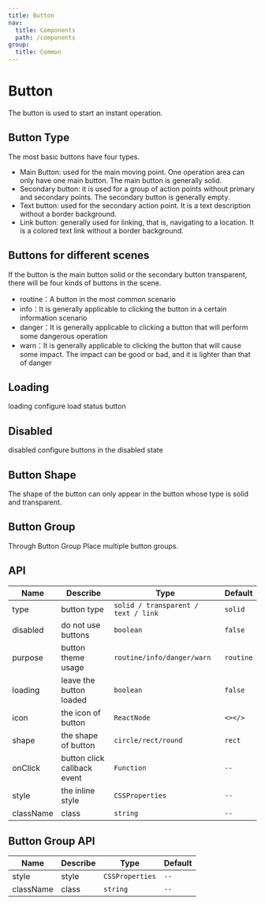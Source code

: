 ```yaml
---
title: Button
nav:
  title: Components
  path: /components
group:
  title: Common
---
```


# Button

The button is used to start an instant operation.

## Button Type
The most basic buttons have four types.
* Main Button: used for the main moving point. One operation area can only have one main button. The main button is generally solid.
* Secondary button: it is used for a group of action points without primary and secondary points. The secondary button is generally empty.
* Text button: used for the secondary action point. It is a text description without a border background.
* Link button: generally used for linking, that is, navigating to a location. It is a colored text link without a border background.
  <code src="./demo/type.tsx"></code>

## Buttons for different scenes
If the button is the main button solid or the secondary button transparent, there will be four kinds of buttons in the scene.
* routine：A button in the most common scenario
* info：It is generally applicable to clicking the button in a certain information scenario
* danger：It is generally applicable to clicking a button that will perform some dangerous operation
* warn：It is generally applicable to clicking the button that will cause some impact. The impact can be good or bad, and it is lighter than that of danger
  <code src="./demo/purpose.tsx"></code>

## Loading

loading configure load status button

<code src="./demo/loading.tsx"></code>

## Disabled

disabled configure buttons in the disabled state

<code src="./demo/disabled.tsx"></code>

## Button Shape

The shape of the button can only appear in the button whose type is solid and transparent.

<code src="./demo/shape.tsx"></code>

## Button Group

Through Button Group Place multiple button groups.

<code src="./demo/group.tsx"></code>

## API

| Name        | Describe      | Type                                       | Default   |
| ----------- | ---------------- | ------------------------------------------ | --------- |
| type        | button type         | `solid / transparent / text / link`         | `solid` |
| disabled    | do not use buttons        | `boolean`                                  | `false`   |
| purpose      | button theme usage   | `routine/info/danger/warn`                   | `routine`   |
| loading     | leave the button loaded         | `boolean`                                  | `false`   |
| icon        | the icon of button         | `ReactNode`                                | `<></>`   |
| shape        | the shape of button         | `circle/rect/round`                                | `rect`   |
| onClick | button click callback event | `Function`                                 | `--`      |
| style | the inline style | `CSSProperties`                                         | `--`      |
| className | class | `string`                                         | `--`      |



## Button Group API

| Name      | Describe | Type            | Default |
| --------- | ----------- | --------------- | ------- |
| style     | style  | `CSSProperties` | `--`    |
| className | class        | `string`        | `--`    |
